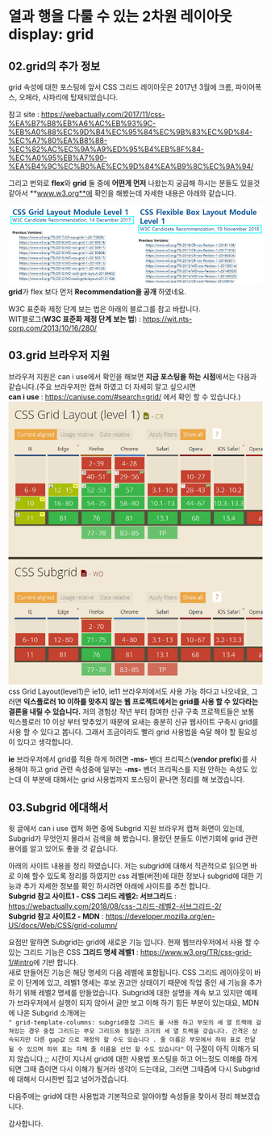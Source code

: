 # 열과 행을 다룰 수 있는 2차원 레이아웃 display: grid

## 02.grid의 추가 정보

grid 속성에 대한 포스팅에 앞서 CSS 그리드 레이아웃은 2017년 3월에 크롬, 파이어폭스, 오페라, 사파리에 탑재되었습니다.

참고 site : <https://webactually.com/2017/11/css-%EA%B7%B8%EB%A6%AC%EB%93%9C-%EB%A0%88%EC%9D%B4%EC%95%84%EC%9B%83%EC%9D%84-%EC%A7%80%EA%B8%88-%EC%82%AC%EC%9A%A9%ED%95%B4%EB%8F%84-%EC%A0%95%EB%A7%90-%EA%B4%9C%EC%B0%AE%EC%9D%84%EA%B9%8C%EC%9A%94/>

그리고 번외로 **flex**와 **grid** 둘 중에 **어떤게 먼저** 나왔는지 궁금해 하시는 분들도 있을것 같아서 **www.w3.org**에 확인을 해봤는데 자세한 내용은 아래와 같습니다.

![grid, felx 의 Recommendation 비교 ](./images/grid05_recommendation.jpg)  
**grid**가 flex 보다 먼저 **Recommendation을 공개** 하였네요.

W3C 표준화 제정 단계 보는 법은 아래의 블로그를 참고 바랍니다.  
WIT블로그(**W3C 표준화 제정 단계 보는 법**) : <https://wit.nts-corp.com/2013/10/16/280/>

## 03.grid 브라우저 지원

브라우저 지원은 can i use에서 확인을 해보면 **지금 포스팅을 하는 시점**에서는
다음과 같습니다.(주요 브라우저만 캡쳐 하였고 더 자세히 알고 싶으시면  
**can i use** : <https://caniuse.com/#search=grid/> 에서 확인 할 수 있습니다.)
![그리드 예시 이미지02](./images/grid06_caniuse.jpg)
css Grid Layout(level1)은 ie10, ie11 브라우저에서도 사용 가능 하다고 나오네요,
그러면 **익스플로러 10 이하를 맞추지 않는 웹 프로젝트에서는 grid를 사용 할 수 있다라는 결론을 내릴 수 있습니다.** 저의 경험상 작년 부터 참여한 신규 구축 프로젝트들은 보통 익스플로러 10 이상 부터 맞추었기 때문에 요새는 충분히 신규 웹사이트 구축시 grid를 사용 할 수 있다고 봅니다. 그래서 조금이라도 빨리 grid 사용법을 숙달 해야 할 필요성이 있다고 생각합니다.

**ie** 브라우저에서 grid를 적용 하게 하려면 **-ms-** 벤더 프리픽스(**vendor prefix**)를 사용해야 하고 grid 관련 속성중에 일부는 **-ms-** 벤더 프리픽스를 지원 안하는 속성도 있는대 이 부분에 대해서는 grid 사용법까지 포스팅이 끝나면 정리를 해 보겠습니다.

## 03.Subgrid 에대해서

윗 글에서 can i use 캡쳐 화면 중에 Subgrid 지원 브라우저 캡쳐 화면이 있는데, Subgrid가 무엇인지 몰라서 검색을 해 봤습니다. 몰랐던 분들도 이번기회에 grid 관련 용어를 알고 있어도 좋을 것 같습니다.

아래의 사이트 내용을 정리 하였습니다.
저는 subgrid에 대해서 직관적으로 읽으면 바로 이해 할수 있도록 정리를 하였지만 css 레벨(버젼)에 대한 정보나 subgrid에 대한 기능과 추가 자세한 정보를 확인 하시려면 아래에 사이트를 추천 합니다.  
**Subgrid 참고 사이트1 - CSS 그리드 레벨2: 서브그리드** : <https://webactually.com/2018/08/css-그리드-레벨2-서브그리드-2/>  
**Subgrid 참고 사이트2 - MDN** : <https://developer.mozilla.org/en-US/docs/Web/CSS/grid-column/>

요점만 말하면 Subgrid는 grid에 새로운 기능 입니다.
현재 웹브라우저에서 사용 할 수 있는 그리드 기능은 CSS **그리드 명세 레벨1** : <https://www.w3.org/TR/css-grid-1/#intro>에 기반 합니다.  
새로 만들어진 기능은 해당 명세의 다음 레벨에 포함됩니다. CSS 그리드 레이아웃이 바로 이 단계에 있고, 레벨1 명세는 후보 권고안 상태이기 때문에 작업 중인 새 기능을 추가하기 위해 레벨2 명세를 만들었습니다.
Subgrid에 대한 설명을 계속 보고 있지만 예제가 브라우저에서 실행이 되지 않아서 글만 보고 이해 하기 힘든 부분이 있는대요, MDN에 나온 Subgrid 소개에는  
`" grid-template-columns: subgrid중첩 그리드 를 사용 하고 부모의 세 열 트랙에 걸쳐있는 경우 중첩 그리드는 부모 그리드와 동일한 크기의 세 열 트랙을 갖습니다. 간격은 상속되지만 다른 gap값 으로 재정의 할 수도 있습니다 . 줄 이름은 부모에서 하위 표로 전달 될 수 있으며 하위 표는 자체 줄 이름을 선언 할 수도 있습니다"`
이 구절이 아직 이해가 되지 않습니다.;;
시간이 지나서 grid에 대한 사용법 포스팅을 하고 어느정도 이해를 하게되면 그때 즘이면 다시 이해가 될거라 생각이 드는데요, 그러면 그때즘에 다시 Subgrid에 대해서 다시한번 집고 넘어가겠습니다.

다음주에는 grid에 대한 사용법과 기본적으로 알아야할 속성들을 찾아서 정리 해보겠습니다.

감사합니다.
